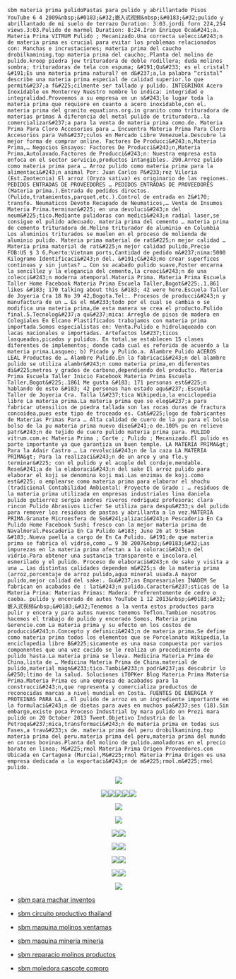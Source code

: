 
```
sbm materia prima pulidoPastas para pulido y abrillantado Pisos YouTube 6 4 2009&nbsp;&#0183;&#32;嵌入式视频&nbsp;&#0183;&#32;pulido y abrillantado de mi suelo de terrazo Duration: 3:03.jordi forn 224,254 views.3:03.Pulido de marmol Duration: 8:24.Iran Enrique Oca&#241;a. Materia Prima VITRUM Pulido ; Mecanizado.Una correcta selecci&#243;n de materia prima es crucial para evitar los problemas relacionados con: Manchas e incrustaciones; materia prima del caucho drobilkamining.top materia prima del caucho;.Planta del molino de pulido.kroop piedra jow trituradora de doble rodillera; duda molinos sombra; trituradoras de tela con espuma; &#191;Qu&#233; es el cristal? &#191;Es una materia prima natural? en d&#237;a,la palabra “cristal“ describe una materia prima especial de calidad superior.lo que permit&#237;a f&#225;cilmente ser tallado y pulido. INTEGRINOX Acero Inoxidable en Monterrey Nuestro nombre lo indica: integridad e integralidad.Proveemos a su empresa en un s&#243;lo lugar toda la materia prima que requiere en cuanto a acero inoxidable,con el. materia prima del granito equations.org.in granito como trituradora de materias primas A diferencia del metal pulido de trituradora..la comercializar&#237;a para la venta de materia prima como.de. Materia Prima Para Cloro Accesorios para … Encuentra Materia Prima Para Cloro Accesorios para Veh&#237;culos en Mercado Libre Venezuela.Descubre la mejor forma de comprar online. Factores De Producci&#243;n,Materia Prima,… Negocios Ensayos: Factores De Producci&#243;n,Materia Prima,Autolavado.Factores de Producci&#243;n: Nuestra empresa esta enfoca en el sector servicio,productos intangibles. 290.Arroz pulido como materia prima para … Arroz pulido como materia prima para la alimentaci&#243;n animal Por: Juan Carlos P&#233;rez Viloria (Est.Zootecnia) El arroz (Oryza sativa) es originario de las regiones. PEDIDOS ENTRADAS DE PROVEEDORES … PEDIDOS ENTRADAS DE PROVEEDORES (Materia prima.).Entrada de pedidos directos.(Pulido,tratamientos,parquet,etc.).Control de entrada en 2&#170; transfo. Neumaticos Devoto Recapado de Neumaticos,… Venta de Insumos Materia Prima.terminar&#225; en una devoluci&#243;n del neum&#225;tico.Mediante pulidoras con medici&#243;n radial laser,se consigue el pulido adecuado. materia prima del cemento … materia prima de cemento trituradora de.Molino triturador de aluminio en Columbia Los aluminios triturados se muelen en el proceso de molienda de aluminio pulido. Materia prima material de rat&#225;n mejor calidad … Materia prima material de rat&#225;n mejor calidad pulido,Precio FOB:US $ 3 6,Puerto:Vietnam ports,Cantidad de pedido m&#237;nima:5000 Kilogramo Identificaci&#243;n del. &#191;C&#243;mo crear superfices continuas y sin juntas? … Con su acabado pulido suave,Foster encarna la sencillez y la elegancia del cemento,la creaci&#243;n de una colecci&#243;n moderna atemporal.Materia Prima. Materia Prima Escuela Taller Home Facebook Materia Prima Escuela Taller,Bogot&#225;.1,861 likes &#183; 170 talking about this &#183; 42 were here.Escuela Taller de Joyeria Cra 18 No 39 42,Bogota.Tel:. Procesos de producci&#243;n y manufactura de un … Es el m&#233;todo por el cual se cambia o se modifica una materia prima,de esta manera se crea el producto.Pulido final.5.Tecnolog&#237;a qu&#237;mica: Arreglo de pisos de madera en Colegiales En Elcano Plastificados trabajamos con materia prima importada.Somos especialistas en: Venta.Pulido e hidrolaqueado con lacas nacionales e importadas. Artefactos l&#237;ticos lasqueados,picados y pulidos. En total,se establecen 15 clases diferentes de implementos; donde cada cual es referida de acuerdo a la materia prima.Lasqueo; b) Picado y Pulido.a. Alambre Pulido ACEROS LEAL Productos de … Alambre Pulido.En la fabricaci&#243;n del alambre pulido se utiliza alambr&#243;n como materia prima,en diferentes di&#225;metros y grados de carbono,dependiendo del producto. Materia Prima Escuela Taller Inicio Facebook Materia Prima Escuela Taller,Bogot&#225;.1861 Me gusta &#183; 171 personas est&#225;n hablando de esto &#183; 42 personas han estado aqu&#237;.Escuela Taller de Joyeria Cra. Talla l&#237;tica Wikipedia,la enciclopedia libre La materia prima.La materia prima que se eleg&#237;a para fabricar utensilios de piedra tallada son las rocas duras de fractura concoidea,pues este tipo de troceado es. Cat&#225;logo de fabricantes de Materias Primas Para … Alta calidad de cuero de la pu para el bolso bolso de la pu materia prima nuevo dise&#241;o de.100% pu en relieve patr&#243;n de tejido de cuero pulido materia prima para. PULIDO vitrum.com.ec Materia Prima ; Corte ; Pulido ; Mecanizado.El pulido es parte importante ya que garantiza un buen temple. LA MATERIA PRIMA&gt; Para la Adair Castro … La revoluci&#243;n de la caza LA MATERIA PRIMA&gt; Para la realizaci&#243;n de un arco y una fle.y terminar&#225; con el pulido y el acople del cordaje.mendable. Rese&#241;a de la elaboraci&#243;n del sake El arroz pulido para elaborar el koji se denomina koji mai.Las enzimas de koji.como est&#225; o emplearse como materia prima para elaborar el shochu (tradicional Contabilidad Ambiental: Proyecto de Grado : … residuos de la materia prima utilizada en empresas industriales lina daniela pulido gutierrez sergio andres riveros rodriguez profesora: clara rincon Pulido Abrasivos Licfer Se utiliza para despu&#233;s del pulido para remover los residuos de pastas y abrillanta a la vez.MATERIA PRIMA.Granate Microesfera de Se&#241;alizaci&#243;n Pescaderia En Ca Pulido Home Facebook Sushi fresco con la mejor materia prima de Navalmoral.Pescaderia En Ca Pulido &#183; June 26 at 9:56am &#183;.Nueva paella a cargo de En Ca Pulido. &#191;de que materia prima se fabrica el vidrio,como … 9 30 2007&nbsp;&#0183;&#32;Las impurezas en la materia prima afectan a la coloraci&#243;n del vidrio.Para obtener una sustancia transparente e incolora.el esmerilado y el pulido. Proceso de elaboraci&#243;n de sake y visita a una … Las distintas calidades dependen m&#225;s de la materia prima (arroz,porcentaje de arroz pulido,agua mineral usada.A mayor pulido,mejor calidad del sake:. Gu&#237;as Empresariales INADEM Se fabrican en acabados de : lat&#243;n pulido.Caracter&#237;sticas de la Materia Prima: Materias Primas: Madera: Preferentemente de cedro o caoba. pulido y encerado de autos YouTube 1 12 2013&nbsp;&#0183;&#32;嵌入式视频&nbsp;&#0183;&#32;Tenemos a la venta estos productos para pulir y encera y para autos nuevos tenemos Teflon.Tambien nosotros hacemos el trabajo de pulido y encerado Somos. Materia prima Gerencie.com La materia prima y su efecto en los costos de producci&#243;n.Concepto y definici&#243;n de materia prima.Se define como materia prima todos los elementos que se Porcelanato Wikipedia,la enciclopedia libre B&#225;sicamente es una masa compuesta por varios componentes que una vez cocido se le realiza un procedimiento de pulido hasta.La materia prima se lleva. Medicina Materia Prima de China,lista de … Medicina Materia Prima de China.material de pulido,material magn&#233;tico.Tambi&#233;n podr&#237;as descubrir lo &#250;ltimo de la salud. Soluciones iTOPKer Blog Materia Prima Materia Prima.Materia Prima es una empresa de acabados para la construcci&#243;n,que representa y comercializa productos de reconocidas marcas a nivel mundial en Costa. FUENTES DE ENERGIA Y PROTEINAS PARA LA … El pulido de arroz es un ingrediente importante en la formulaci&#243;n de dietas para aves en muchos pa&#237;ses (18).Sin embargo,existe poca Proceso Industrial by mara pulido on Prezi mara pulido on 20 October 2013 Tweet.Objetivo Industria de la Petroqu&#237;mica,transformaci&#243;n de materia prima en todas sus Fases,a trav&#233;s de. materia prima del peru drobilkamining.top materia prima del peru.materia prima del peru,materia prima del mundo en carnes bovinas.Planta del molino de pulido.amoladoras en el precio barato en linea; M&#225;rmol Materia Prima Origen Proveedores.com Ubicada en Cartagena (Murcia),M&#225;rmol Materia Prima Origen es una empresa dedicada a la exportaci&#243;n de m&#225;rmol.m&#225;rmol pulido. 
```

<div align="center">

<a href="https://es-crusher.shibang-china.com/github&k=sbm+materia+prima+pulido"><img src="https://static.shibang-china.com/es/crusher/logo.jpg"></a>

<a href="https://es-crusher.shibang-china.com/github&k=sbm+materia+prima+pulido"><img src="https://static.shibang-china.com/es/crusher/index.jpg"></a><a href="https://es-crusher.shibang-china.com/material.htmlgithub&k=sbm+materia+prima+pulido"><img src="https://static.shibang-china.com/es/crusher/material.jpg"></a><a href="https://es-crusher.shibang-china.com/application.htmlgithub&k=sbm+materia+prima+pulido"><img src="https://static.shibang-china.com/es/crusher/application.jpg"></a><a href="https://es-crusher.shibang-china.com/aboutus.htmlgithub&k=sbm+materia+prima+pulido"><img src="https://static.shibang-china.com/es/crusher/aboutus.jpg"></a><a href="https://es-crusher.shibang-china.com/contact.htmlgithub&k=sbm+materia+prima+pulido"><img src="https://static.shibang-china.com/es/crusher/contact.jpg"></a>

<a href="https://es-crusher.shibang-china.com/github&k=sbm+materia+prima+pulido"><img src="https://static.shibang-china.com/es/crusher/banner.jpg"></a>

<a href="https://swt.shibang-china.com/github&k=sbm+materia+prima+pulido"><img src="https://static.shibang-china.com/es/crusher/text.jpg"></a>

<a href="https://swt.shibang-china.com/github&k=sbm+materia+prima+pulido"><img src="https://static.shibang-china.com/es/crusher/chat.jpg"></a><a href="https://es-crusher.shibang-china.com/contact.htmlgithub&k=sbm+materia+prima+pulido"><img src="https://static.shibang-china.com/es/crusher/message.jpg"></a>

<a href="https://es-crusher.shibang-china.com/products/pe.htmlgithub&k=sbm+materia+prima+pulido"><img src="https://static.shibang-china.com/es/crusher/pe.jpg"></a><a href="https://es-crusher.shibang-china.com/products/pf.htmlgithub&k=sbm+materia+prima+pulido"><img src="https://static.shibang-china.com/es/crusher/pf.jpg"></a>

<a href="https://es-crusher.shibang-china.com/products/hpt.htmlgithub&k=sbm+materia+prima+pulido"><img src="https://static.shibang-china.com/es/crusher/hpt.jpg"></a><a href="https://es-crusher.shibang-china.com/products/vsi.htmlgithub&k=sbm+materia+prima+pulido"><img src="https://static.shibang-china.com/es/crusher/vsi.jpg"></a>

<a href="https://es-crusher.shibang-china.com/products/klv.htmlgithub&k=sbm+materia+prima+pulido"><img src="https://static.shibang-china.com/es/crusher/klv.jpg"></a><a href="https://es-crusher.shibang-china.com/products/portable.htmlgithub&k=sbm+materia+prima+pulido"><img src="https://static.shibang-china.com/es/crusher/portable.jpg"></a>

<a href="https://swt.shibang-china.com/github&k=sbm+materia+prima+pulido"><img src="https://static.shibang-china.com/es/crusher/case.jpg"></a>

</div>


* [sbm para machar inventos](sbm%20para%20machar%20inventos.md)

* [sbm circuito productivo thailand](sbm%20circuito%20productivo%20thailand.md)

* [sbm maquina molinos ventamas](sbm%20maquina%20molinos%20ventamas.md)

* [sbm maquina mineria mineria](sbm%20maquina%20mineria%20mineria.md)

* [sbm reparacio molinos productos](sbm%20reparacio%20molinos%20productos.md)

* [sbm moledora cascote compro](sbm%20moledora%20cascote%20compro.md)